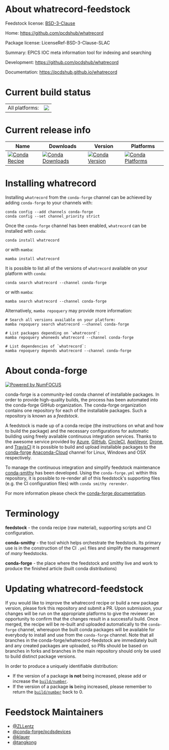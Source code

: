 About whatrecord-feedstock
==========================

Feedstock license: [BSD-3-Clause](https://github.com/conda-forge/whatrecord-feedstock/blob/main/LICENSE.txt)

Home: https://github.com/pcdshub/whatrecord

Package license: LicenseRef-BSD-3-Clause-SLAC

Summary: EPICS IOC meta information tool for indexing and searching

Development: https://github.com/pcdshub/whatrecord

Documentation: https://pcdshub.github.io/whatrecord

Current build status
====================


<table><tr><td>All platforms:</td>
    <td>
      <a href="https://dev.azure.com/conda-forge/feedstock-builds/_build/latest?definitionId=20281&branchName=main">
        <img src="https://dev.azure.com/conda-forge/feedstock-builds/_apis/build/status/whatrecord-feedstock?branchName=main">
      </a>
    </td>
  </tr>
</table>

Current release info
====================

| Name | Downloads | Version | Platforms |
| --- | --- | --- | --- |
| [![Conda Recipe](https://img.shields.io/badge/recipe-whatrecord-green.svg)](https://anaconda.org/conda-forge/whatrecord) | [![Conda Downloads](https://img.shields.io/conda/dn/conda-forge/whatrecord.svg)](https://anaconda.org/conda-forge/whatrecord) | [![Conda Version](https://img.shields.io/conda/vn/conda-forge/whatrecord.svg)](https://anaconda.org/conda-forge/whatrecord) | [![Conda Platforms](https://img.shields.io/conda/pn/conda-forge/whatrecord.svg)](https://anaconda.org/conda-forge/whatrecord) |

Installing whatrecord
=====================

Installing `whatrecord` from the `conda-forge` channel can be achieved by adding `conda-forge` to your channels with:

```
conda config --add channels conda-forge
conda config --set channel_priority strict
```

Once the `conda-forge` channel has been enabled, `whatrecord` can be installed with `conda`:

```
conda install whatrecord
```

or with `mamba`:

```
mamba install whatrecord
```

It is possible to list all of the versions of `whatrecord` available on your platform with `conda`:

```
conda search whatrecord --channel conda-forge
```

or with `mamba`:

```
mamba search whatrecord --channel conda-forge
```

Alternatively, `mamba repoquery` may provide more information:

```
# Search all versions available on your platform:
mamba repoquery search whatrecord --channel conda-forge

# List packages depending on `whatrecord`:
mamba repoquery whoneeds whatrecord --channel conda-forge

# List dependencies of `whatrecord`:
mamba repoquery depends whatrecord --channel conda-forge
```


About conda-forge
=================

[![Powered by
NumFOCUS](https://img.shields.io/badge/powered%20by-NumFOCUS-orange.svg?style=flat&colorA=E1523D&colorB=007D8A)](https://numfocus.org)

conda-forge is a community-led conda channel of installable packages.
In order to provide high-quality builds, the process has been automated into the
conda-forge GitHub organization. The conda-forge organization contains one repository
for each of the installable packages. Such a repository is known as a *feedstock*.

A feedstock is made up of a conda recipe (the instructions on what and how to build
the package) and the necessary configurations for automatic building using freely
available continuous integration services. Thanks to the awesome service provided by
[Azure](https://azure.microsoft.com/en-us/services/devops/), [GitHub](https://github.com/),
[CircleCI](https://circleci.com/), [AppVeyor](https://www.appveyor.com/),
[Drone](https://cloud.drone.io/welcome), and [TravisCI](https://travis-ci.com/)
it is possible to build and upload installable packages to the
[conda-forge](https://anaconda.org/conda-forge) [Anaconda-Cloud](https://anaconda.org/)
channel for Linux, Windows and OSX respectively.

To manage the continuous integration and simplify feedstock maintenance
[conda-smithy](https://github.com/conda-forge/conda-smithy) has been developed.
Using the ``conda-forge.yml`` within this repository, it is possible to re-render all of
this feedstock's supporting files (e.g. the CI configuration files) with ``conda smithy rerender``.

For more information please check the [conda-forge documentation](https://conda-forge.org/docs/).

Terminology
===========

**feedstock** - the conda recipe (raw material), supporting scripts and CI configuration.

**conda-smithy** - the tool which helps orchestrate the feedstock.
                   Its primary use is in the construction of the CI ``.yml`` files
                   and simplify the management of *many* feedstocks.

**conda-forge** - the place where the feedstock and smithy live and work to
                  produce the finished article (built conda distributions)


Updating whatrecord-feedstock
=============================

If you would like to improve the whatrecord recipe or build a new
package version, please fork this repository and submit a PR. Upon submission,
your changes will be run on the appropriate platforms to give the reviewer an
opportunity to confirm that the changes result in a successful build. Once
merged, the recipe will be re-built and uploaded automatically to the
`conda-forge` channel, whereupon the built conda packages will be available for
everybody to install and use from the `conda-forge` channel.
Note that all branches in the conda-forge/whatrecord-feedstock are
immediately built and any created packages are uploaded, so PRs should be based
on branches in forks and branches in the main repository should only be used to
build distinct package versions.

In order to produce a uniquely identifiable distribution:
 * If the version of a package **is not** being increased, please add or increase
   the [``build/number``](https://docs.conda.io/projects/conda-build/en/latest/resources/define-metadata.html#build-number-and-string).
 * If the version of a package **is** being increased, please remember to return
   the [``build/number``](https://docs.conda.io/projects/conda-build/en/latest/resources/define-metadata.html#build-number-and-string)
   back to 0.

Feedstock Maintainers
=====================

* [@ZLLentz](https://github.com/ZLLentz/)
* [@conda-forge/pcdsdevices](https://github.com/conda-forge/pcdsdevices/)
* [@klauer](https://github.com/klauer/)
* [@tangkong](https://github.com/tangkong/)


<!-- dummy commit to enable rerendering -->

